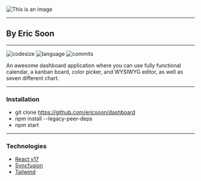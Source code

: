 ![This is an image](./src/data/%F0%9F%93%8AAdmin_Dashboard.png)

___

## By Eric Soon

___

![codesize](https://img.shields.io/github/languages/code-size/ericsoon/dashboard)
![language](https://img.shields.io/github/languages/top/ericsoon/dashboard)
![commits](https://img.shields.io/github/commit-activity/y/ericsoon/dashboard)

An awesome dashboard application where you can use fully functional calendar, a kanban board, color picker, and WYSIWYG editor, as well as seven different chart.

___

### Installation

- git clone https://github.com/ericsoon/dashboard
- npm install --legacy-peer-deps
- npm start

___

### Technologies

- [React v17](https://reactjs.org/)
- [Syncfusion](https://www.syncfusion.com/)
- [Tailwind](https://tailwindcss.com/)



